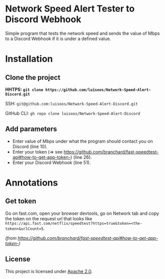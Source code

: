 # Network Speed Alert Tester to Discord Webhook
Simple program that tests the network speed and sends the value of Mbps to a Discord Webhook if it is under a defined value.


# Installation
## Clone the project
**HHTPS: `git clone https://github.com/luisoos/Network-Speed-Alert-Discord.git`**

SSH: `git@github.com:luisoos/Network-Speed-Alert-Discord.git`

GitHub CLI: `gh repo clone luisoos/Network-Speed-Alert-Discord`


## Add parameters

- Enter value of Mbps under what the program should contact you on Discord (line 10).
- Enter your token (=> see https://github.com/branchard/fast-speedtest-api#how-to-get-app-token-) (line 26).
- Enter your Discord Webhook (line 51).


# Annotations

## Get token
Go on fast.com, open your browser devtools, go on Network tab and copy the token on the request url that looks like `https://api.fast.com/netflix/speedtest?https=true&token=<the-token>&urlCount=5`. 

_(from https://github.com/branchard/fast-speedtest-api#how-to-get-app-token-)_


## License
This project is licensed under [Apache 2.0](https://github.com/luisoos/Network-Speed-Alert-Discord/blob/main/LICENSE).
